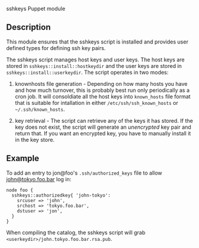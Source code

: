 sshkeys Puppet module

## Description

This module ensures that the sshkeys script is installed and provides user defined types for defining ssh key pairs.

The sshkeys script manages host keys and user keys.  The host keys are stored in `sshkeys::install::hostkeydir` and the user keys are stored in `sshkeys::install::userkeydir`.  The script operates in two modes:

1. knownhosts file generation - Depending on how many hosts you have and how
much turnover, this is probably best run only periodically as a cron job.  It
will consoldiate all the host keys into `known_hosts` file format that is
suitable for intallation in either `/etc/ssh/ssh_known_hosts` or
`~/.ssh/known_hosts`.

2. key retrieval - The script can retrieve any of the keys it has stored.  If
the key does not exist, the script will generate an *unencrypted* key pair and
return that.  If you want an encrypted key, you have to manually install it in
the key store.

## Example

To add an entry to jon@foo's `.ssh/authorized_keys` file to allow
john@tokyo.foo.bar log in:

```puppet
node foo {
  sshkeys::authorizedkey{ 'john-tokyo':
    srcuser => 'john',
    srchost => 'tokyo.foo.bar',
    dstuser => 'jon',
  }
}
```

When compiling the catalog, the sshkeys script will grab `<userkeydir>/john.tokyo.foo.bar.rsa.pub`.

